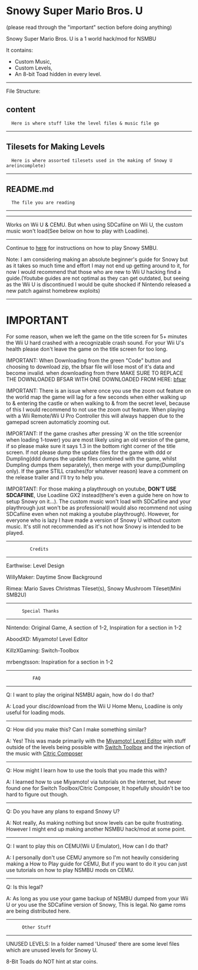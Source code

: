 # Snowy Super Mario Bros. U

(please read through the "important" section before doing anything)

Snowy Super Mario Bros. U is a 1 world hack/mod for NSMBU

It contains:
 - Custom Music,
 - Custom Levels,
 - An 8-bit Toad hidden in every level.

------------------------------------------------------------------------------------------

File Structure:


   content
   ------------------------------------
      Here is where stuff like the level files & music file go
   -------------------------------------
   
   Tilesets for Making Levels
   -------------------------------------
      Here is where assorted tilesets used in the making of Snowy U are(incomplete)
   -------------------------------------
   
   README.md
   -------------------------------------
      The file you are reading
   -------------------------------------
--------------------------------------------------------

Works on Wii U & CEMU. But when using SDCafiine on Wii U, the custom music won't load(See below on how to play with Loadiine).

------------------------------------------------------------------

Continue to [here](howToPlay.md) for instructions on how to play Snowy SMBU.


Note: I am considering making an absolute beginner's guide for Snowy but as it takes so much time and effort I may not end up getting around to it, for now I would recommend that those who are new to Wii U hacking find a guide.(Youtube guides are not optimal as they can get outdated, but seeing as the Wii U is discontinued I would be quite shocked if Nintendo released a new patch against homebrew exploits)

--------------------------------------------------------------------

# IMPORTANT

For some reason, when we left the game on the title screen for 5+ minutes the Wii U hard crashed with a recognizable crash sound. For your Wii U's health please don't leave the game on the title screen for too long.


IMPORTANT: When Downloading from the green "Code" button and choosing to download zip, the bfsar file will lose most of it's data and become invalid. when downloading from there MAKE SURE TO REPLACE THE DOWNLOADED BFSAR WITH ONE DOWNLOADED FROM HERE: [bfsar](https://github.com/Kitty-Cats/SnowySMBU/raw/master/content/CAFE/sound/cafe_redpro_sound.bfsar)


IMPORTANT: There is an issue where once you use the zoom out feature on the world map the game will lag for a few seconds when either walking up to & entering the castle or when walking to & from the secret level, because of this I would recommend to not use the zoom out feature. When playing with a Wii Remote/Wii U Pro Controller this will always happen due to the gamepad screen automaticly zooming out.


IMPORTANT: If the game crashes after pressing 'A' on the title screen(or when loading 1-tower) you are most likely using an old version of the game, if so please make sure it says 1.3 in the bottom right corner of the title screen. If not please dump the update files for the game with ddd or Dumpling(ddd dumps the update files combined with the game, whilst Dumpling dumps them separately), then merge with your dump(Dumpling only). If the game STILL crashes(for whatever reason) leave a comment on the release trailer and I'll try to help you.


IMPORTANT: For those making a playthrough on youtube, **DON'T USE SDCAFIINE**, Use Loadiine GX2 instead(there's even a guide here on how to setup Snowy on it...). The custom music won't load with SDCafiine and your playthrough just won't be as professional(I would also recommend not using SDCafiine even when not making a youtube playthrough). However, for everyone who is lazy I have made a version of Snowy U without custom music. It's still not recommended as it's not how Snowy is intended to be played.

---------------------------------
             Credits
---------------------------------

Earthwise: Level Design

WillyMaker: Daytime Snow Background

Rimea: Mario Saves Christmas Tileset(s), Snowy Mushroom Tileset(Mini SMB2U)


---------------------------------
          Special Thanks
---------------------------------

Nintendo: Original Game, A section of 1-2, Inspiration for a section in 1-2

AboodXD: Miyamoto! Level Editor

KillzXGaming: Switch-Toolbox

mrbengtsson: Inspiration for a section in 1-2

---------------------------------
              FAQ
---------------------------------

Q: I want to play the original NSMBU again, how do I do that?

A: Load your disc/download from the Wii U Home Menu, Loadiine is only useful for loading mods.

----------------------------------------

Q: How did you make this? Can I make something similar?

A: Yes! This was made primarily with the [Miyamoto! Level Editor](https://github.com/aboood40091/Miyamoto) with stuff outside of the levels being possible with [Switch Toolbox](https://github.com/KillzXGaming/Switch-Toolbox) and the injection of the music with [Citric Composer](https://github.com/Gota7/Citric-Composer)

----------------------------------------

Q: How might I learn how to use the tools that you made this with?

A: I learned how to use Miyamoto! via tutorials on the internet, but never found one for Switch Toolbox/Citric Composer, It hopefully shouldn't be too hard to figure out though.

-----------------------------------------

Q: Do you have any plans to expand Snowy U?

A: Not really, As making nothing but snow levels can be quite frustrating. However I might end up making another NSMBU hack/mod at some point.

------------------------------------------

Q: I want to play this on CEMU(Wii U Emulator), How can I do that?

A: I personally don't use CEMU anymore so I'm not heavily considering making a How to Play guide for CEMU, But if you want to do it you can just use tutorials on how to play NSMBU mods on CEMU.

------------------------------------------

Q: Is this legal?

A: As long as you use your game backup of NSMBU dumped from your Wii U or you use the SDCafiine version of Snowy, This is legal. No game roms are being distributed here.

----------------------------------
          Other Stuff
----------------------------------

UNUSED LEVELS: In a folder named 'Unused' there are some level files which are unused levels for Snowy U.


8-Bit Toads do NOT hint at star coins.
